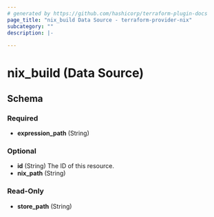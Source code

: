 ```yaml
---
# generated by https://github.com/hashicorp/terraform-plugin-docs
page_title: "nix_build Data Source - terraform-provider-nix"
subcategory: ""
description: |-
  
---
```


# nix_build (Data Source)





<!-- schema generated by tfplugindocs -->
## Schema

### Required

- **expression_path** (String)

### Optional

- **id** (String) The ID of this resource.
- **nix_path** (String)

### Read-Only

- **store_path** (String)


